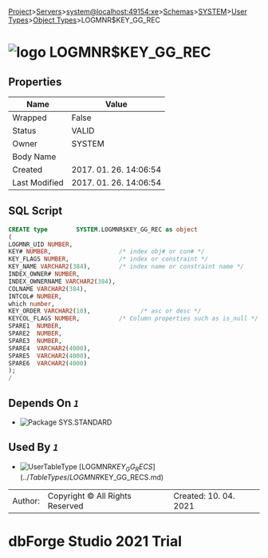 [Project](../../../../../../startpage.md)>[Servers](../../../../../Servers.md)>[system@localhost:49154:xe](../../../../system@localhost_49154_xe.md)>[Schemas](../../../Databases.md)>[SYSTEM](../../SYSTEM.md)>[User Types](../UserTypes.md)>[Object Types](ObjectTypes.md)>LOGMNR$KEY_GG_REC


# ![logo](../../../../../../Images/objecttype64.svg) LOGMNR$KEY_GG_REC


## <a name="#Properties"></a>Properties
|Name|Value|
|---|---|
|Wrapped|False|
|Status|VALID|
|Owner|SYSTEM|
|Body Name||
|Created|2017. 01. 26. 14:06:54|
|Last Modified|2017. 01. 26. 14:06:54|


## <a name="#SqlScript"></a>SQL Script
```SQL
CREATE type        SYSTEM.LOGMNR$KEY_GG_REC as object
(
LOGMNR_UID NUMBER,
KEY# NUMBER,                   /* index obj# or con# */
KEY_FLAGS NUMBER,              /* index or constraint */
KEY_NAME VARCHAR2(384),        /* index name or constraint name */
INDEX_OWNER# NUMBER,
INDEX_OWNERNAME VARCHAR2(384),
COLNAME VARCHAR2(384),
INTCOL# NUMBER,
which number,
KEY_ORDER VARCHAR2(10),              /* asc or desc */
KEYCOL_FLAGS NUMBER,           /* Column properties such as is_null */
SPARE1  NUMBER,
SPARE2  NUMBER,
SPARE3  NUMBER,
SPARE4  VARCHAR2(4000),
SPARE5  VARCHAR2(4000),
SPARE6  VARCHAR2(4000)
);
/
```

## <a name="#DependsOn"></a>Depends On _`1`_
- ![Package](../../../../../../Images/package.svg) SYS.STANDARD


## <a name="#UsedBy"></a>Used By _`1`_
- ![UserTableType](../../../../../../Images/usertabletype.svg) [LOGMNR$KEY_GG_RECS](../TableTypes/LOGMNR$KEY_GG_RECS.md)


||||
|---|---|---|
|Author: |Copyright © All Rights Reserved|Created: 10. 04. 2021|
# dbForge Studio 2021 Trial